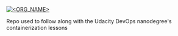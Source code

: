 [![<ORG_NAME>](https://circleci.com/gh/NickPod/helloUdacity.svg?style=svg)](<LINK>)

Repo used to follow along with the Udacity DevOps nanodegree's containerization lessons